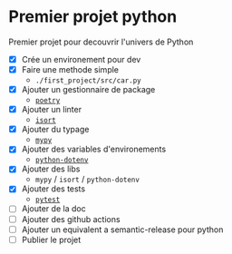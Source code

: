 # Premier projet python

Premier projet pour decouvrir l'univers de Python

- [x] Crée un environement pour dev
- [x] Faire une methode simple
  - `./first_project/src/car.py`
- [x] Ajouter un gestionnaire de package
  - [`poetry`](https://python-poetry.org/)
- [x] Ajouter un linter
  - [`isort`](https://pycqa.github.io/isort/)
- [x] Ajouter du typage
  - [`mypy`](https://mypy-lang.org/)
- [x] Ajouter des variables d'environements
  - [`python-dotenv`](https://pypi.org/project/python-dotenv/)
- [x] Ajouter des libs
  - `mypy` / `isort` / `python-dotenv`
- [x] Ajouter des tests
  - [`pytest`](https://docs.pytest.org/en/stable/)
- [ ] Ajouter de la doc
- [ ] Ajouter des github actions
- [ ] Ajouter un equivalent a semantic-release pour python
- [ ] Publier le projet
